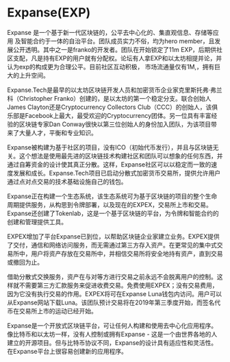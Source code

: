 # Expanse(EXP)

Expanse 是一个基于新一代区块链的，公平去中心化的、集直观信息、存储等应用 及智能合约于一体的自治平台。团队成员实力不俗，均为hero member，且发展公开透明。其中之一是franko的开发者。团队在开始锁定了11m EXP，后期供社区支配，凡是持有EXP的用户就有分配权。论坛有人拿EXP和以太坊相提并论，并认为exp的构成更为合理公平。目前社区互动积极， 市场流通量仅有1M,，拥有巨大的上升空间。

Expanse.Tech是最早的以太坊区块链开发人员和加密货币企业家克里斯托弗·弗兰科（Christopher Franko）创建的，是以太坊的第一个稳定分支。联合创始人James Clayton还是Cryptocurrency Collectors Club（CCC）的创始人，该俱乐部是Facebook上最大，最受欢迎的Cryptocurrency团体。另一位具有丰富经验的区块链专家Dan Conway很快以第三位创始人的身份加入团队，为该项目带来了大量人才，平衡和专业知识。

Expanse被构建为基于社区的项目，没有ICO（初始代币发行），并且与区块链无关。这个想法是使用最先进的区块链技术构建社区和团队可以想象的任何东西，并通过自筹资金的设计使其真正分散。这样，Expanse社区可以以稳定而一致的速度发展和成长。Expanse.Tech项目已启动分散式加密货币交易所，提供允许用户通过点对点交易的技术基础设施自己的钱包。

Expanse正在构建一个生态系统，该生态系统可为基于区块链的项目的整个生命周期提供服务，从构思到令牌部署，以及现在的EXPEX，交易所上市和交易。Expanse还创建了Tokenlab，这是一个基于区块链的平台，为令牌和智能合约的创建和管理提供工具。

EXPEX增加了平台Expanse已到位，以帮助区块链企业家建立业务。EXPEX提供了交付，通信和网络访问服务，而无需通过第三方存入资产。在更常见的集中式交易所中，用户将资产存放在交易所中，并相信交易所将安全地持有资产，直到交易或撤回为止。

借助分散式交换服务，资产在与对等方进行交易之前永远不会脱离用户的控制。这样就不需要第三方汇款服务来促进收费交易。免费使用EXPEX；没有交易费用，因为它没有执行交易的作用。EXPEX将可在Expanse Luna钱包内访问。用户可以从Expanse网站下载Luna。该团队预计交易将在2019年第三季度开始，而签名代币在交易所上市的运动已经开始。

Expanse是一个开放式区块链平台，可让任何人构建和使用去中心化应用程序。像比特币和以太坊一样，没有人控制或拥有Expanse - 这是一个由世界各地的人建立的开源项目。但与比特币协议不同，Expanse的设计具有适应性和灵活性。在Expanse平台上很容易创建新的应用程序。
